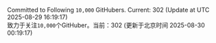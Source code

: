 Committed to Following `10,000` GitHubers. Current: <!-- FOLLOWING_COUNT -->302<!-- FOLLOWING_COUNT --> (Update at UTC <!-- LAST_UPDATED -->2025-08-29 16:19:17<!-- LAST_UPDATED -->)<br>
致力于关注`10,000`个GitHuber。当前：<!-- FOLLOWING_COUNT -->302<!-- FOLLOWING_COUNT --> (更新于北京时间 <!-- LAST_UPDATED_CST -->2025-08-30 00:19:17<!-- LAST_UPDATED_CST -->)
